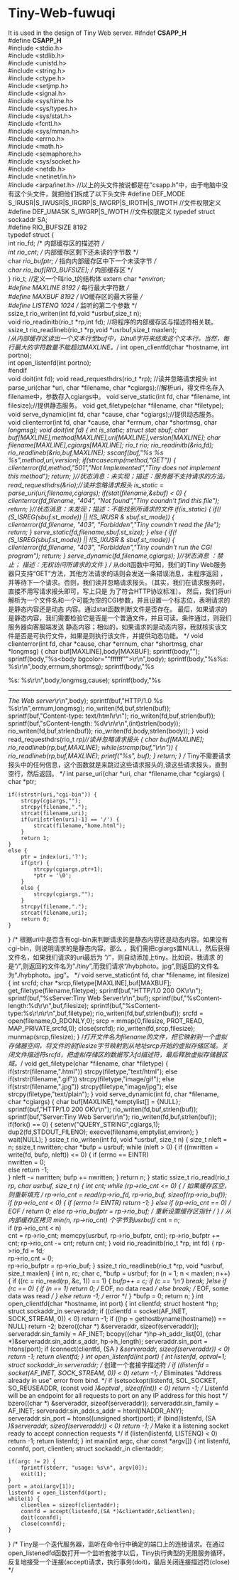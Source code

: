# Tiny-Web-fuwuqi
 It is used in the design of Tiny Web server.
#ifndef __CSAPP_H__  
#define __CSAPP_H__  
#include <stdio.h>  
#include <stdlib.h>  
#include <unistd.h>  
#include <string.h>  
#include <ctype.h>  
#include <setjmp.h>  
#include <signal.h>  
#include <sys/time.h>  
#include <sys/types.h>  
#include <sys/stat.h>  
#include <fcntl.h>  
#include <sys/mman.h>  
#include <errno.h>  
#include <math.h>  
#include <semaphore.h>  
#include <sys/socket.h>  
#include <netdb.h>  
#include <netinet/in.h>  
#include <arpa/inet.h>
//以上的头文件按说都是在”csapp.h”中，由于电脑中没有这个头文件，就把他们拆成了以下头文件 
#define DEF_MODE   S_IRUSR|S_IWUSR|S_IRGRP|S_IWGRP|S_IROTH|S_IWOTH //文件权限定义 
#define DEF_UMASK  S_IWGRP|S_IWOTH  //文件权限定义 
typedef struct sockaddr SA;  
#define RIO_BUFSIZE 8192  
typedef struct {  
    int rio_fd;                /* 内部缓存区的描述符 */  
    int rio_cnt;               /* 内部缓存区剩下还未读的字节数 */  
    char *rio_bufptr;          /* 指向内部缓存区中下一个未读字节 */  
    char rio_buf[RIO_BUFSIZE]; /* 内部缓存区 */  
} rio_t; //定义一个叫rio_t的结构体 
extern char **environ;   
#define MAXLINE  8192  /* 每行最大字符数 */  
#define MAXBUF   8192  /* I/O缓存区的最大容量 */  
#define LISTENQ  1024  /* 监听的第二个参数 */  
ssize_t rio_writen(int fd,void *usrbuf,size_t n);  
void rio_readinitb(rio_t *rp,int fd);  //将程序的内部缓存区与描述符相关联。
ssize_t rio_readlineb(rio_t *rp,void *usrbuf,size_t maxlen);  
/*从内部缓存区读出一个文本行至buf中，以null字符来结束这个文本行。当然，每行最大的字符数量不能超过MAXLINE。*/
int open_clientfd(char *hostname, int portno);  
int open_listenfd(int portno);  
#endif   
void doit(int fd);
void read_requesthdrs(rio_t *rp);  //读并忽略请求报头
int parse_uri(char *uri, char *filename, char *cgiargs);//解析uri，得文件名存入filename中，参数存入cgiargs中。
void serve_static(int fd, char *filename, int filesize);//提供静态服务。
void get_filetype(char *filename, char *filetype);
void serve_dynamic(int fd, char *cause, char *cgiargs);//提供动态服务。
void clienterror(int fd, char *cause, char *errnum, char *shortmsg, char *longmsg);
void doit(int fd)
{
	int is_static;
	struct stat sbuf;
	char buf[MAXLINE],method[MAXLINE],uri[MAXLINE],version[MAXLINE];
	char filename[MAXLINE],cgiargs[MAXLINE];
	rio_t rio;
	rio_readinitb(&rio,fd);
	rio_readlineb(&rio,buf,MAXLINE);
	sscanf(buf,"%s %s %s",method,uri,version);
	if(strcasecmp(method,"GET")) {
		clienterror(fd,method,"501","Not Implemented","Tiny does not implement this method");
		return;
	}//状态消息：未实现；描述：服务器不支持请求的方法。
	read_requesthdrs(&rio);//读并忽略请求报头 
	is_static = parse_uri(uri,filename,cgiargs);
	if(stat(filename,&sbuf) < 0) {
		clienterror(fd,filename, "404", "Not found","Tiny coundn't find this file");
		return;
	}//状态消息：未发现；描述：不能找到所请求的文件 
	if(is_static) {
		if(!(S_ISREG(sbuf.st_mode)) || !(S_IRUSR & sbuf.st_mode)) {
			clienterror(fd,filename, "403", "Forbidden","Tiny coundn't read the file");
			return;
		}
		serve_static(fd,filename,sbuf.st_size);
	}
	else {
		if(!(S_ISREG(sbuf.st_mode)) || !(S_IXUSR & sbuf.st_mode)) {
			clienterror(fd,filename, "403", "Forbidden","Tiny coundn't run the CGI program");
			return;
		}
		serve_dynamic(fd,filename,cgiargs);
	}//状态消息 ：禁止； 描述：无权访问所请求的文件 
}
/*
   从doit函数中可知，我们的Tiny Web服务器只支持“GET”方法，其他方法请求的话则会发送一条错误消息，主程序返回
，并等待下一个请求。否则，我们读并忽略请求报头。（其实，我们在请求服务时，直接不用写请求报头即可，写上只是
为了符合HTTP协议标准）。
   然后，我们将uri解析为一个文件名和一个可能为空的CGI参数，并且设置一个标志位，表明请求的是静态内容还是动态
内容。通过stat函数判断文件是否存在。
   最后，如果请求的是静态内容，我们需要检验它是否是一个普通文件，并且可读。条件通过，则我们服务器向客服端发送
静态内容；相似的，如果请求的是动态内容，我就核实该文件是否是可执行文件，如果是则执行该文件，并提供动态功能。
*/
void clienterror(int fd, char *cause, char *errnum, char *shortmsg, char *longmsg)
{
	char buf[MAXLINE],body[MAXBUF];
	sprintf(body,"<html><title>Tiny Error</title>");
	sprintf(body,"%s<body bgcolor=""ffffff"">\r\n",body);
	sprintf(body,"%s%s: %s\r\n",body,errnum,shortmsg);
	sprintf(body,"%s<p>%s: %s\r\n",body,longmsg,cause);
	sprintf(body,"%s<hr><em>The Web server</em>\r\n",body);
	sprintf(buf,"HTTP/1.0 %s %s\r\n",errnum,longmsg);
	rio_writen(fd,buf,strlen(buf));
	sprintf(buf,"Content-type: text/html\r\n");
	rio_writen(fd,buf,strlen(buf));
	sprintf(buf,"sContent-length: %d\r\n\r\n",(int)strlen(body));
	rio_writen(fd,buf,strlen(buf));
	rio_writen(fd,body,strlen(body));
}
void read_requesthdrs(rio_t *rp)//读并忽略请求报头
{
	char buf[MAXLINE];
	rio_readlineb(rp,buf,MAXLINE);
	while(strcmp(buf,"\r\n")) {
		rio_readlineb(rp,buf,MAXLINE);
		printf("%s", buf);
	}
	return;
}
/*
Tiny不需要请求报头中的任何信息，这个函数就是来跳过这些请求报头的,读这些请求报头，直到空行，然后返回。
*/
int parse_uri(char *uri, char *filename,char *cgiargs)
{
	char *ptr;
 
	if(!strstr(uri,"cgi-bin")) {
		strcpy(cgiargs,"");
		strcpy(filename,".");
		strcat(filename,uri);
        if(uri[strlen(uri)-1] == '/') {
        	strcat(filename,"home.html");
        }
        return 1;
	}
	else {
		ptr = index(uri,'?');
		if(ptr) {
			strcpy(cgiargs,ptr+1);
			*ptr = '\0';
		}
		else {
			strcpy(cgiargs,"");
		}
		strcpy(filename,".");
		strcat(filename,uri);
		return 0;
	}
}
/*
根据uri中是否含有cgi-bin来判断请求的是静态内容还是动态内容。如果没有cgi-bin，则说明请求的是静态内容。那么
，我们需把cgiargs置NULL，然后获得文件名，如果我们请求的uri最后为 “/”，则自动添加上tiny。比如说，我请求
的是“/”,则返回的文件名为“./tiny”,而我们请求“/hybphoto。jpg”,则返回的文件名为“./hybphoto。jpg”。
*/
void serve_static(int fd, char *filename, int filesize)
{
	int srcfd;
	char *srcp,filetype[MAXLINE],buf[MAXBUF];
	get_filetype(filename,filetype);
	sprintf(buf,"HTTP/1.0 200 OK\r\n");
	sprintf(buf,"%sServer:Tiny Web Server\r\n",buf);
	sprintf(buf,"%sContent-length:%d\r\n",buf,filesize);
	sprintf(buf,"%sContent-type:%s\r\n\r\n",buf,filetype);
	rio_writen(fd,buf,strlen(buf));
	srcfd = open(filename,O_RDONLY,0);
	srcp = mmap(0,filesize, PROT_READ, MAP_PRIVATE,srcfd,0);
	close(srcfd);
	rio_writen(fd,srcp,filesize);
	munmap(srcp,filesize);
}
/*打开文件名为filename的文件，把它映射到一个虚拟存储器空间，将文件的前filesize字节映射到从地址srcp开始的虚拟存储区域。关闭文件描述符srcfd，把虚拟存储区的数据写入fd描述符，最后释放虚拟存储器区域。*/
void get_filetype(char *filename, char *filetype)
{
	if(strstr(filename,".html"))
		strcpy(filetype,"text/html");
	else if(strstr(filename,".gif"))
		strcpy(filetype,"image/gif");
	else if(strstr(filename,".jpg"))
		strcpy(filetype,"image/jpg");
	else 
		strcpy(filetype,"text/plain");
}
void serve_dynamic(int fd, char *filename, char *cgiargs)
{
	char buf[MAXLINE],*emptylist[] = {NULL};
	sprintf(buf,"HTTP/1.0 200 OK\r\n");
	rio_writen(fd,buf,strlen(buf));
	sprintf(buf,"Server:Tiny Web Server\r\n");
	rio_writen(fd,buf,strlen(buf));
	if(fork() == 0) {
		setenv("QUERY_STRING",cgiargs,1);
		dup2(fd,STDOUT_FILENO);
		execve(filename,emptylist,environ);
	}
	wait(NULL);
} 
ssize_t rio_writen(int fd, void *usrbuf, size_t n) 
{
    size_t nleft = n;
    ssize_t nwritten;
    char *bufp = usrbuf;
    while (nleft > 0) {
		if ((nwritten = write(fd, bufp, nleft)) <= 0) {
	    	if (errno == EINTR)  
				nwritten = 0;   
	    	else
				return -1;      
		}
		nleft -= nwritten;
		bufp += nwritten;
    }
    return n;
}
static ssize_t rio_read(rio_t *rp, char *usrbuf, size_t n)
{
    int cnt;
    while (rp->rio_cnt <= 0) {  /* 如果缓存区空，则重新填充 */
		rp->rio_cnt = read(rp->rio_fd, rp->rio_buf, sizeof(rp->rio_buf));
		if (rp->rio_cnt < 0) {
	    	if (errno != EINTR) 
				return -1;
			}
		else if (rp->rio_cnt == 0)  /* EOF */
			return 0;
		else 
	   		rp->rio_bufptr = rp->rio_buf; /* 重新设置缓存区指针 */
    }
    /* 从内部缓存区拷贝 min(n, rp->rio_cnt) 个字节到usrbuf*/
    cnt = n;          
    if (rp->rio_cnt < n)   
		cnt = rp->rio_cnt;
    memcpy(usrbuf, rp->rio_bufptr, cnt);
    rp->rio_bufptr += cnt;
    rp->rio_cnt -= cnt;
    return cnt;
}
void rio_readinitb(rio_t *rp, int fd) 
{
    rp->rio_fd = fd;  
    rp->rio_cnt = 0;  
    rp->rio_bufptr = rp->rio_buf;
}
ssize_t rio_readlineb(rio_t *rp, void *usrbuf, size_t maxlen) 
{
    int n, rc;
    char c, *bufp = usrbuf;
    for (n = 1; n < maxlen; n++) { 
		if ((rc = rio_read(rp, &c, 1)) == 1) {
	    	*bufp++ = c;
	    	if (c == '\n')
				break;
		}else if (rc == 0) {
	    	if (n == 1)
				return 0; /* EOF, no data read */
	   		else
				break;    /* EOF, some data was read */
		} else
	   		return -1;	  /* error */
    }
    *bufp = 0;
    return n;
}
int open_clientfd(char *hostname, int port) 
{
    int clientfd;
    struct hostent *hp;
    struct sockaddr_in serveraddr;
    if ((clientfd = socket(AF_INET, SOCK_STREAM, 0)) < 0)
		return -1; 
    if ((hp = gethostbyname(hostname)) == NULL)
		return -2; 
    bzero((char *) &serveraddr, sizeof(serveraddr));
    serveraddr.sin_family = AF_INET;
    bcopy((char *)hp->h_addr_list[0], 
		  (char *)&serveraddr.sin_addr.s_addr, hp->h_length);
    serveraddr.sin_port = htons(port);
    if (connect(clientfd, (SA *) &serveraddr, sizeof(serveraddr)) < 0)
		return -1;
    return clientfd;
}
int open_listenfd(int port) 
{
    int listenfd, optval=1;
    struct sockaddr_in serveraddr;
    /* 创建一个套接字描述符 */
    if ((listenfd = socket(AF_INET, SOCK_STREAM, 0)) < 0)
	return -1;
    /* Eliminates "Address already in use" error from bind. */
    if (setsockopt(listenfd, SOL_SOCKET, SO_REUSEADDR, 
		   (const void *)&optval , sizeof(int)) < 0)
	return -1;
    /* Listenfd will be an endpoint for all requests to port
       on any IP address for this host */
    bzero((char *) &serveraddr, sizeof(serveraddr));
    serveraddr.sin_family = AF_INET; 
    serveraddr.sin_addr.s_addr = htonl(INADDR_ANY); 
    serveraddr.sin_port = htons((unsigned short)port); 
    if (bind(listenfd, (SA *)&serveraddr, sizeof(serveraddr)) < 0)
		return -1;
    /* Make it a listening socket ready to accept connection requests */
    if (listen(listenfd, LISTENQ) < 0)
		return -1;
    return listenfd;
}
int main(int argc, char const *argv[])
{
	int listenfd, connfd, port, clientlen;
	struct sockaddr_in clientaddr;
 
	if(argc != 2) {
		fprintf(stderr, "usage: %s\n", argv[0]);
		exit(1);
	}	
	port = atoi(argv[1]);
	listenfd = open_listenfd(port);
	while(1) {
		clientlen = sizeof(clientaddr);
		connfd = accept(listenfd,(SA *)&clientaddr,&clientlen);
		doit(connfd);
		close(connfd);
	}
}
/*
    Tiny是一个迭代服务器，监听在命令行中确定的端口上的连接请求。在通过open_listenedfd函数打开一个监听套接字以后，Tiny执行典型的无限服务循环，反复地接受一个连接(accept)请求，执行事务(doit)，最后关闭连接描述符(close)
*/
